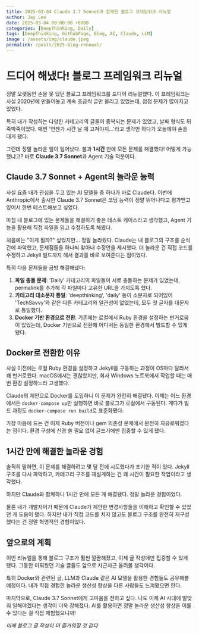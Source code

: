 ```yaml
---
title: 2025-03-04 Claude 3.7 Sonnet과 함께한 블로그 프레임워크 리뉴얼
author: Jay Lee
date: 2025-03-04 00:00:00 +0800
categories: [DeepThinking, Daily]
tags: [DeepThinking, GithubPage, Blog, AI, Claude, LLM]
image : /assets/img/claude.jpeg
permalink: /posts/2025-blog-renewal/
---
```


# 드디어 해냈다! 블로그 프레임워크 리뉴얼

정말 오랫동안 손을 못 댔던 블로그 프레임워크를 드디어 리뉴얼했다. 이 프레임워크는 사실 2020년에 만들어놓고 계속 조금씩 글만 올리고 있었는데, 점점 문제가 많아지고 있었다.

특히 내가 작성하는 다양한 카테고리의 글들이 중복되는 문제가 있었고, 날짜 형식도 뒤죽박죽이었다. 매번 '언젠가 시간 날 때 고쳐야지...'라고 생각만 하다가 오늘에야 손을 대게 됐다.

그런데 정말 놀라운 일이 일어났다. 불과 **1시간** 만에 모든 문제를 해결했다! 어떻게 가능했냐고? 바로 **Claude 3.7 Sonnet**과 Agent 기술 덕분이다.

## Claude 3.7 Sonnet + Agent의 놀라운 능력

사실 요즘 내가 관심을 두고 있는 AI 모델들 중 하나가 바로 Claude다. 이번에 Anthropic에서 출시한 Claude 3.7 Sonnet은 코딩 능력이 정말 뛰어나다고 평가받고 있어서 한번 테스트해보고 싶었다.

마침 내 블로그에 있는 문제들을 해결하기 좋은 테스트 케이스라고 생각했고, Agent 기능을 활용해 직접 파일을 읽고 수정하도록 해봤다.

처음에는 "이게 될까?" 싶었지만... 정말 놀라웠다. Claude는 내 블로그의 구조를 순식간에 파악했고, 문제점들을 하나씩 찾아내 수정안을 제시했다. 더 놀라운 건 직접 코드를 수정하고 Jekyll 빌드까지 해서 결과를 바로 보여준다는 점이었다.

특히 다음 문제들을 금방 해결해냈다:

1. **파일 충돌 문제**: 'Daily' 카테고리의 파일들이 서로 충돌하는 문제가 있었는데, permalink를 추가해 각 파일마다 고유한 URL을 가지도록 했다.
2. **카테고리 대소문자 통일**: 'deepthinking', 'daily' 등이 소문자로 되어있어 'TechSavvy'와 같은 다른 카테고리와 일관성이 없었는데, 모두 첫 글자를 대문자로 통일했다.
3. **Docker 기반 환경으로 전환**: 기존에는 로컬에서 Ruby 환경을 설정하는 번거로움이 있었는데, Docker 기반으로 전환해 어디서든 동일한 환경에서 빌드할 수 있게 됐다.

## Docker로 전환한 이유

사실 이전에는 로컬 Ruby 환경을 설정하고 Jekyll을 구동하는 과정이 OS마다 달라서 꽤 번거로웠다. macOS에서는 괜찮았지만, 회사 Windows 노트북에서 작업할 때는 매번 환경 설정하느라 고생했다.

Claude의 제안으로 Docker를 도입하니 이 문제가 완전히 해결됐다. 이제는 어느 환경에서든 `docker-compose up`만 실행하면 바로 블로그가 로컬에서 구동된다. 게다가 빌드 과정도 `docker-compose run build`로 표준화됐다.

가장 마음에 드는 건 이제 Ruby 버전이나 gem 의존성 문제에서 완전히 자유로워졌다는 점이다. 환경 구성에 신경 쓸 필요 없이 글쓰기에만 집중할 수 있게 됐다.

## 1시간 만에 해결한 놀라운 경험

솔직히 말하면, 이 문제를 해결하려고 몇 달 전에 시도했다가 포기한 적이 있다. Jekyll 구조를 다시 파악하고, 카테고리 구조를 재설계하는 건 꽤 시간이 필요한 작업이라고 생각했다.

하지만 Claude와 함께하니 1시간 만에 모든 게 해결됐다. 정말 놀라운 경험이었다.

물론 내가 개발자이기 때문에 Claude가 제안한 변경사항들을 이해하고 확인할 수 있었던 게 도움이 됐다. 하지만 내가 직접 코드를 치지 않고도 블로그 구조를 완전히 재구성했다는 건 정말 혁명적인 경험이었다.

## 앞으로의 계획

이번 리뉴얼을 통해 블로그 구조가 훨씬 깔끔해졌고, 이제 글 작성에만 집중할 수 있게 됐다. 그동안 미뤄뒀던 기술 글들도 앞으로 차근차근 올려볼 생각이다.

특히 Docker와 관련된 글, LLM과 Claude 같은 AI 모델을 활용한 경험들도 공유해볼 예정이다. 내가 직접 경험한 놀라운 생산성 향상을 다른 사람들도 느껴봤으면 한다.

마지막으로, Claude 3.7 Sonnet에게 고마움을 전하고 싶다. 나도 이제 AI 시대에 발맞춰 일해야겠다는 생각이 더욱 강해졌다. AI를 활용하면 정말 놀라운 생산성 향상을 이룰 수 있다는 걸 직접 체험했으니까!

*이제 블로그 글 작성이 더 즐거워질 것 같다* 